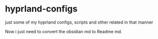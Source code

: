 # hyprland-configs
just some of my hyprland configs, scripts and other related in that manner

Now i just need to convert the obsidian md to Readme md.
